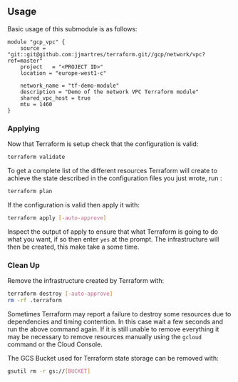 ## Usage
Basic usage of this submodule is as follows:

```hcl
module "gcp_vpc" {
    source = "git::git@github.com:jjmartres/terraform.git//gcp/network/vpc?ref=master"
    project   = "<PROJECT ID>"
    location = "europe-west1-c"

    network_name = "tf-demo-module"
    description = "Demo of the network VPC Terraform module"
    shared_vpc_host = true
    mtu = 1460
}
```
### Applying

Now that Terraform is setup check that the configuration is valid:

```bash
terraform validate 
```

To get a complete list of the different resources Terraform will create to achieve the state described in the configuration files you just wrote, run :

```bash
terraform plan
```

If the configuration is valid then apply it with:

```bash
terraform apply [-auto-approve]
```

Inspect the output of apply to ensure that what Terraform is going to do what you want, if so then enter `yes` at the prompt.
The infrastructure will then be created, this make take a some time.


### Clean Up

Remove the infrastructure created by Terraform with:

```bash
terraform destroy [-auto-approve]
rm -rf .terraform
```

Sometimes Terraform may report a failure to destroy some resources due to dependencies and timing contention.
In this case wait a few seconds and run the above command again. If it is still unable to remove everything it may be necessary to remove resources manually using the `gcloud` command or the Cloud Console.

The GCS Bucket used for Terraform state storage can be removed with:

```bash
gsutil rm -r gs://[BUCKET]
```